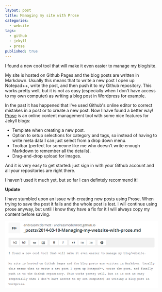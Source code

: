 ```yaml
---
layout: post
title: Managing my site with Prose
categories: 
  - website
tags: 
  - github
  - jekyll
  - prose
published: true
---
```


I found a new cool tool that will make it even easier to manage my blog/site.

My site is hosted on Github Pages and the blog posts are written in Markdown. Usually this means that to write a new post I open up Notepad++, write the post, and then push it to my Github repository. This works pretty well, but it is not as easy (especially when I don't have access to my own computer) as writing a blog post in Wordpress for example.

In the past it has happened that I've used Github's online editor to correct mistakes in a post or to create a new post. Now I have found a better way! [Prose](http://prose.io) is an online content management tool with some nice features for Jekyll blogs:
- Template when creating a new post.
- Option to setup selections for category and tags, so instead of having to write meta data I can just select from a drop down menu.
- Toolbar (perfect for someone like me who doesn't write enough Markdown to remember all the details).
- Drag-and-drop upload for images.

And it is very easy to get started: just sign in with your Github account and all your repositories  are right there. 

I haven't used it much yet, but so far I can defintely recommend it!

**Update**

I have stumbled upon an issue with creating new posts using Prose. When trying to save the post it fails and the whole post is lost. I will continue using prose anyway, but until I know they have a fix for it I will always copy my content before saving. 

![](/assets/using-prose.PNG)